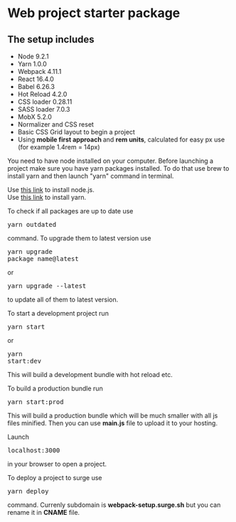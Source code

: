 # Web project starter package

## The setup includes

- Node 9.2.1
- Yarn 1.0.0
- Webpack 4.11.1
- React 16.4.0
- Babel 6.26.3
- Hot Reload 4.2.0
- CSS loader 0.28.11
- SASS loader 7.0.3
- MobX 5.2.0
- Normalizer and CSS reset
- Basic CSS Grid layout to begin a project
- Using <b>mobile first approach </b>and <b>rem units</b>, calculated for easy px use (for example 1.4rem = 14px)

You need to have node installed on your computer. Before launching a project make sure you have yarn packages installed. To do that use brew to install yarn and then launch "yarn" command in terminal.

Use <a href="https://nodejs.org/en/"> this link</a> to install node.js. <br/>
Use <a href="https://yarnpkg.com/lang/en/docs/install/"> this link</a> to install yarn.

To check if all packages are up to date use <pre>yarn outdated</pre> command.
To upgrade them to latest version use <pre>yarn upgrade package_name@latest</pre> or <pre>yarn upgrade --latest</pre> to update all of them to latest version.

To start a development project run <pre>yarn start</pre> or <pre>yarn start:dev</pre> This will build a development bundle with hot reload etc.

To build a production bundle run <pre>yarn start:prod</pre> This will build a production bundle which will be much smaller with all js files minified. Then you can use <b>main.js</b> file to upload it to your hosting.

Launch <pre>localhost:3000</pre> in your browser to open a project.

To deploy a project to surge use <pre>yarn deploy </pre> command. Currenly subdomain is <b>webpack-setup.surge.sh</b> but you can rename it in <b>CNAME</b> file.
